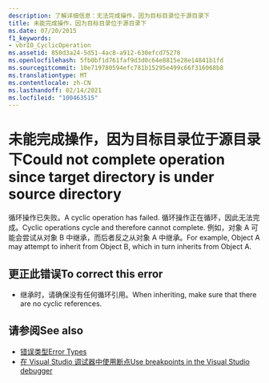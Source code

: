 ```yaml
---
description: 了解详细信息：无法完成操作，因为目标目录位于源目录下
title: 未能完成操作，因为目标目录位于源目录下
ms.date: 07/20/2015
f1_keywords:
- vbrIO_CyclicOperation
ms.assetid: 850d3a24-5d51-4ac8-a912-630efcd75278
ms.openlocfilehash: 5fb0bf1d761faf9d3d0c64e8815e28e14841b1fd
ms.sourcegitcommit: 10e719780594efc781b15295e499c66f316068b8
ms.translationtype: MT
ms.contentlocale: zh-CN
ms.lasthandoff: 02/14/2021
ms.locfileid: "100463515"
---
```

# <a name="could-not-complete-operation-since-target-directory-is-under-source-directory"></a><span data-ttu-id="57d0f-103">未能完成操作，因为目标目录位于源目录下</span><span class="sxs-lookup"><span data-stu-id="57d0f-103">Could not complete operation since target directory is under source directory</span></span>

<span data-ttu-id="57d0f-104">循环操作已失败。</span><span class="sxs-lookup"><span data-stu-id="57d0f-104">A cyclic operation has failed.</span></span> <span data-ttu-id="57d0f-105">循环操作正在循环，因此无法完成。</span><span class="sxs-lookup"><span data-stu-id="57d0f-105">Cyclic operations cycle and therefore cannot complete.</span></span> <span data-ttu-id="57d0f-106">例如，对象 A 可能会尝试从对象 B 中继承，而后者反之从对象 A 中继承。</span><span class="sxs-lookup"><span data-stu-id="57d0f-106">For example, Object A may attempt to inherit from Object B, which in turn inherits from Object A.</span></span>  
  
## <a name="to-correct-this-error"></a><span data-ttu-id="57d0f-107">更正此错误</span><span class="sxs-lookup"><span data-stu-id="57d0f-107">To correct this error</span></span>  
  
- <span data-ttu-id="57d0f-108">继承时，请确保没有任何循环引用。</span><span class="sxs-lookup"><span data-stu-id="57d0f-108">When inheriting, make sure that there are no cyclic references.</span></span>  
  
## <a name="see-also"></a><span data-ttu-id="57d0f-109">请参阅</span><span class="sxs-lookup"><span data-stu-id="57d0f-109">See also</span></span>

- [<span data-ttu-id="57d0f-110">错误类型</span><span class="sxs-lookup"><span data-stu-id="57d0f-110">Error Types</span></span>](../programming-guide/language-features/error-types.md)
- [<span data-ttu-id="57d0f-111">在 Visual Studio 调试器中使用断点</span><span class="sxs-lookup"><span data-stu-id="57d0f-111">Use breakpoints in the Visual Studio debugger</span></span>](/visualstudio/debugger/using-breakpoints)
